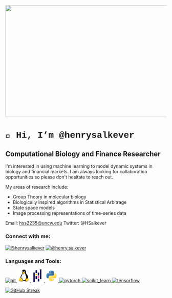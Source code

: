 <img src="https://github.com/user-attachments/assets/3f1d7e9e-e0eb-47f9-ad59-95646de42b3d" width="1000" height="350" />


<h1 style="font-family: 'Courier New', Courier, monospace;">👋 Hi, I’m @henrysalkever</h1>

<h2>Computational Biology and Finance Researcher</h2>

I'm interested in using machine learning to model dynamic systems in biology and financial markets. 
I am always looking for collaboration opportunities so please don't hesitate to reach out. 

My areas of research include: 
- Group Theory in molecular biology
- Biologically inspired algorithms in Statistical Arbitrage
- State space models
- Image processing representations of time-series data

Email: hss2235@uncw.edu
Twitter: @HSalkever


<h3 align="left">Connect with me:</h3>
<p align="left">
<a href="https://linkedin.com/in/henrysalkever/" target="blank"><img align="center" src="https://raw.githubusercontent.com/rahuldkjain/github-profile-readme-generator/master/src/images/icons/Social/linked-in-alt.svg" alt="@henrysalkever" height="30" width="40" /></a>
<a href="https://medium.com/@henry.salkever" target="blank"><img align="center" src="https://raw.githubusercontent.com/rahuldkjain/github-profile-readme-generator/master/src/images/icons/Social/medium.svg" alt="@henry.salkever" height="30" width="40" /></a>
</p>

<h3 align="left">Languages and Tools:</h3>
<p align="left"> <a href="https://git-scm.com/" target="_blank" rel="noreferrer"> <img src="https://www.vectorlogo.zone/logos/git-scm/git-scm-icon.svg" alt="git" width="40" height="40"/> </a> <a href="https://www.linux.org/" target="_blank" rel="noreferrer"> <img src="https://raw.githubusercontent.com/devicons/devicon/master/icons/linux/linux-original.svg" alt="linux" width="40" height="40"/> </a> <a href="https://pandas.pydata.org/" target="_blank" rel="noreferrer"> <img src="https://raw.githubusercontent.com/devicons/devicon/2ae2a900d2f041da66e950e4d48052658d850630/icons/pandas/pandas-original.svg" alt="pandas" width="40" height="40"/> </a> <a href="https://www.python.org" target="_blank" rel="noreferrer"> <img src="https://raw.githubusercontent.com/devicons/devicon/master/icons/python/python-original.svg" alt="python" width="40" height="40"/> </a> <a href="https://pytorch.org/" target="_blank" rel="noreferrer"> <img src="https://www.vectorlogo.zone/logos/pytorch/pytorch-icon.svg" alt="pytorch" width="40" height="40"/> </a> <a href="https://scikit-learn.org/" target="_blank" rel="noreferrer"> <img src="https://upload.wikimedia.org/wikipedia/commons/0/05/Scikit_learn_logo_small.svg" alt="scikit_learn" width="40" height="40"/> </a> <a href="https://www.tensorflow.org" target="_blank" rel="noreferrer"> <img src="https://www.vectorlogo.zone/logos/tensorflow/tensorflow-icon.svg" alt="tensorflow" width="40" height="40"/> </a> </p>


[![GitHub Streak](https://github-readme-streak-stats.herokuapp.com/?user=henrysalkever)](https://git.io/streak-stats)


